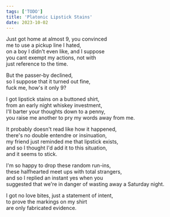 ```yaml
---
tags: ['TODO']
title: 'Platonic Lipstick Stains'
date: 2023-10-02
---
```


Just got home at almost 9, you convinced  
me to use a pickup line I hated,  
on a boy I didn't even like, and I suppose  
you cant exempt my actions, not with  
just reference to the time.

But the passer-by declined,  
so I suppose that it turned out fine,  
fuck me, how's it only 9?

I got lipstick stains on a buttoned shirt,  
from an early night whiskey investment,  
I'll barter your thoughts down to a penny,  
you raise me another to pry my words away from me.

It probably doesn't read like how it happened,  
there's no double entendre or insinuation,  
my friend just reminded me that lipstick exists,  
and so I thought I'd add it to this situation,  
and it seems to stick.

I'm so happy to drop these random run-ins,  
these halfhearted meet ups with total strangers,  
and so I replied an instant yes when you  
suggested that we're in danger of wasting away a Saturday night.

I got no love bites, just a statement of intent,  
to prove the markings on my shirt  
are only fabricated evidence.
